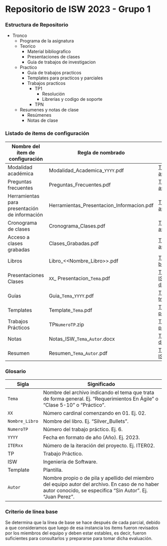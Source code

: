 # Repositorio de ISW 2023 - Grupo 1

### Estructura de Repositorio ###

* Tronco
  * Programa de la asignatura
  * Teorico
    * Material bibliografico
    * Presentaciones de clases
    * Guia de trabajos de investigacion
  * Practico
    * Guia de trabajos practicos
    * Templates para practicos y parciales
    * Trabajos practicos
      * TP1
        * Resolución
        * Librerias y codigo de soporte
      * TPN
  * Resumenes y notas de clase
    * Resúmenes
    * Notas de clase

### Listado de ítems de configuración ### 
Nombre del ítem de configuración | Regla de nombrado | Ubicación física |
--- | --- | --- 
Modalidad académica | Modalidad_Academica_`YYYY`.pdf | [TP4-ISW\Tronco\Programa de la asignatura](https://github.com/IESchneider/TP4-ISW/tree/main/Tronco/Programa%20de%20la%20asignatura)| 
Preguntas frecuentes | Preguntas_Frecuentes.pdf | [TP4-ISW\Tronco\Programa de la asignatura](https://github.com/IESchneider/TP4-ISW/tree/main/Tronco/Programa%20de%20la%20asignatura) | 
Herramientas para presentación de información | Herramientas_Presentacion_Informacion.pdf | [TP4-ISW\Tronco\Programa de la asignatura](https://github.com/IESchneider/TP4-ISW/tree/main/Tronco/Programa%20de%20la%20asignatura) | 
Cronograma de clases | Cronograma_Clases.pdf | [TP4-ISW\Tronco\Programa de la asignatura](https://github.com/IESchneider/TP4-ISW/tree/main/Tronco/Programa%20de%20la%20asignatura) | 
Acceso a clases grabadas | Clases_Grabadas.pdf | [TP4-ISW\Tronco\Programa de la asignatura](https://github.com/IESchneider/TP4-ISW/tree/main/Tronco/Programa%20de%20la%20asignatura) | 
Libros | Libro_<<Nombre_Libro>>.pdf | [TP4-ISW\Tronco\Teorico\Material bibliografico](https://github.com/IESchneider/TP4-ISW/tree/main/Tronco/Teorico/Material%20bibliografico) | 
Presentaciones Clases | `XX`_ Presentacion_`Tema`.pdf | [TP4-ISW\Tronco\Teorico\Presentaciones de clases](https://github.com/IESchneider/TP4-ISW/tree/main/Tronco/Teorico/Presentaciones%20de%20clases) | 
Guías | Guia_`Tema`_`YYYY`.pdf | [TP4-ISW\Tronco\Practico\Guia de trabajos practicos y de investigacion](https://github.com/IESchneider/TP4-ISW/tree/main/Tronco/Practico/Guia%20de%20trabajos%20practicos%20y%20de%20investigacion) | 
Templates | Template_`Tema`.pdf | [TP4-ISW\Tronco\Practico\Templates para practicos y parciales](https://github.com/IESchneider/TP4-ISW/tree/main/Tronco/Practico/Templates%20para%20practicos%20y%20parciales) | 
Trabajos Prácticos | TP`NumeroTP`.zip | [TP4-ISW\Tronco\Practico\Trabajos practicos](https://github.com/IESchneider/TP4-ISW/tree/main/Tronco/Practico/Trabajos%20practicos) | 
Notas | Notas_ISW_`Tema`_`Autor`.docx | [TP4-ISW\Tronco\Miscelaneos\Notas de clase](https://github.com/IESchneider/TP4-ISW/tree/main/Tronco/Miscelaneos/Notas%20de%20clase) | 
Resumen | Resumen_`Tema`_`Autor`.pdf | [TP4-ISW\Tronco\Miscelaneos\Resumenes](https://github.com/IESchneider/TP4-ISW/tree/main/Tronco/Miscelaneos/Resumenes) | 

### Glosario ###
Sigla | Significado |
--- | --- 
`Tema` | Nombre del archivo indicando el tema que trata de forma general. Ej. “Requerimientos En Ágile” o “Clase 5-10” o “Práctico”.
`XX` | Número cardinal comenzando en 01. Ej. 02.
`Nombre_Libro` | Nombre del libro. Ej. “Silver_Bullets”.
`NumeroTP` | Número del trabajo práctico. Ej. 6.
`YYYY` | Fecha en formato de año (Año). Ej. 2023.
`ITERxx` | Número de la iteración del proyecto. Ej. ITER02.
TP | Trabajo Práctico.
ISW | Ingeniería de Software.
Template | Plantilla.
`Autor` | Nombre propio o de pila y apellido del miembro del equipo autor del archivo. En caso de no haber autor conocido, se especifica “Sin Autor”. Ej. “Juan Perez”.

### Criterio de línea base ###
Se determina que la línea de base se hace después de cada parcial, debido a que consideramos que luego de esa instancia los ítems fueron revisados por los miembros del equipo y deben estar estables, es decir, fueron suficientes para consultarlos y prepararse para tomar dicha evaluación.
